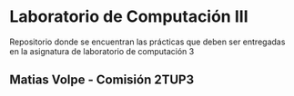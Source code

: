 #  Laboratorio de Computación III

Repositorio donde se encuentran las prácticas que deben ser entregadas en la asignatura de laboratorio de computación 3

## Matias Volpe - Comisión 2TUP3
